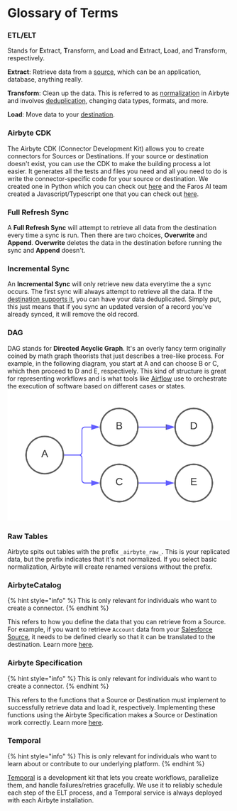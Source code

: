 # Glossary of Terms

### ETL/ELT
Stands for **E**xtract, **T**ransform, and **L**oad and **E**xtract, **L**oad, and **T**ransform, respectively.

**Extract**: Retrieve data from a [source](../integrations/sources), which can be an application, database, anything really.

**Transform**: Clean up the data. This is referred to as [normalization](./basic-normalization.md) in Airbyte and involves [deduplication](./connections/incremental-deduped-history.md), changing data types, formats, and more.

**Load**: Move data to your [destination](../integrations/destinations).

### Airbyte CDK

The Airbyte CDK (Connector Development Kit) allows you to create connectors for Sources or Destinations. If your source or destination doesn't exist, you can use the CDK to make the building process a lot easier. It generates all the tests and files you need and all you need to do is write the connector-specific code for your source or destination. We created one in Python which you can check out [here](../connector-development/cdk-python) and the Faros AI team created a Javascript/Typescript one that you can check out [here](../connector-development/cdk-faros-js).

### Full Refresh Sync

A **Full Refresh Sync** will attempt to retrieve all data from the destination every time a sync is run. Then there are two choices, **Overwrite** and **Append**. **Overwrite** deletes the data in the destination before running the sync and **Append** doesn't.

### Incremental Sync

An **Incremental Sync** will only retrieve new data everytime the a sync occurs. The first sync will always attempt to retrieve all the data. If the [destination supports it](https://discuss.airbyte.io/t/what-destinations-support-the-incremental-deduped-sync-mode/89), you can have your data deduplicated. Simply put, this just means that if you sync an updated version of a record you've already synced, it will remove the old record.

### DAG

DAG stands for **Directed Acyclic Graph**. It's an overly fancy term originally coined by math graph theorists that just describes a tree-like process. For example, in the following diagram, you start at A and can choose B or C, which then proceed to D and E, respectively. This kind of structure is great for representing workflows and is what tools like [Airflow](https://airflow.apache.org/) use to orchestrate the execution of software based on different cases or states.
![](../.gitbook/assets/glossary_dag_example.png)

### Raw Tables

Airbyte spits out tables with the prefix `_airbyte_raw_`. This is your replicated data, but the prefix indicates that it's not normalized. If you select basic normalization, Airbyte will create renamed versions without the prefix.



### AirbyteCatalog
{% hint style="info" %}
This is only relevant for individuals who want to create a connector.
{% endhint %}

This refers to how you define the data that you can retrieve from a Source. For example, if you want to retrieve `Account` data from your [Salesforce Source](../integrations/sources/salesforce.md), it needs to be defined clearly so that it can be translated to the destination. Learn more [here](./beginners-guide-to-catalog.md).   

### Airbyte Specification
{% hint style="info" %}
This is only relevant for individuals who want to create a connector.
{% endhint %}

This refers to the functions that a Source or Destination must implement to successfully retrieve data and load it, respectively. Implementing these functions using the Airbyte Specification makes a Source or Destination work correctly. Learn more [here](./airbyte-specification.md).

### Temporal
{% hint style="info" %}
This is only relevant for individuals who want to learn about or contribute to our underlying platform.
{% endhint %}

[Temporal](https://temporal.io/) is a development kit that lets you create workflows, parallelize them, and handle failures/retries gracefully. We use it to reliably schedule each step of the ELT process, and a Temporal service is always deployed with each Airbyte installation.